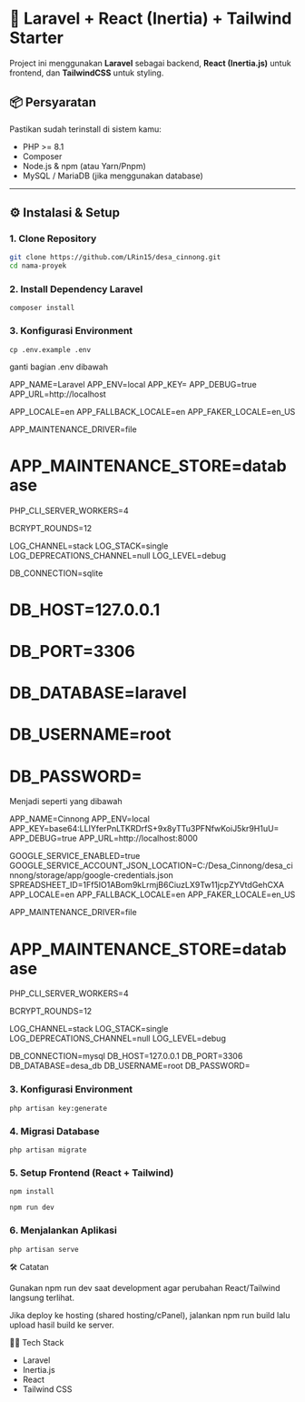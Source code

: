 # 🚀 Laravel + React (Inertia) + Tailwind Starter

Project ini menggunakan **Laravel** sebagai backend, **React (Inertia.js)** untuk frontend, dan **TailwindCSS** untuk styling.

## 📦 Persyaratan

Pastikan sudah terinstall di sistem kamu:

- PHP >= 8.1
- Composer
- Node.js & npm (atau Yarn/Pnpm)
- MySQL / MariaDB (jika menggunakan database)

---

## ⚙️ Instalasi & Setup

### 1. Clone Repository

```bash
git clone https://github.com/LRin15/desa_cinnong.git
cd nama-proyek
```

### 2. Install Dependency Laravel

```
composer install

```

### 3. Konfigurasi Environment

```
cp .env.example .env

```

ganti bagian .env dibawah

APP_NAME=Laravel
APP_ENV=local
APP_KEY=
APP_DEBUG=true
APP_URL=http://localhost

APP_LOCALE=en
APP_FALLBACK_LOCALE=en
APP_FAKER_LOCALE=en_US

APP_MAINTENANCE_DRIVER=file

# APP_MAINTENANCE_STORE=database

PHP_CLI_SERVER_WORKERS=4

BCRYPT_ROUNDS=12

LOG_CHANNEL=stack
LOG_STACK=single
LOG_DEPRECATIONS_CHANNEL=null
LOG_LEVEL=debug

DB_CONNECTION=sqlite

# DB_HOST=127.0.0.1

# DB_PORT=3306

# DB_DATABASE=laravel

# DB_USERNAME=root

# DB_PASSWORD=

Menjadi seperti yang dibawah

APP_NAME=Cinnong
APP_ENV=local
APP_KEY=base64:LLIYferPnLTKRDrfS+9x8yTTu3PFNfwKoiJ5kr9H1uU=
APP_DEBUG=true
APP_URL=http://localhost:8000

GOOGLE_SERVICE_ENABLED=true
GOOGLE_SERVICE_ACCOUNT_JSON_LOCATION=C:/Desa_Cinnong/desa_cinnong/storage/app/google-credentials.json
SPREADSHEET_ID=1Ff5IO1ABom9kLrmjB6CiuzLX9Tw11jcpZYVtdGehCXA
APP_LOCALE=en
APP_FALLBACK_LOCALE=en
APP_FAKER_LOCALE=en_US

APP_MAINTENANCE_DRIVER=file

# APP_MAINTENANCE_STORE=database

PHP_CLI_SERVER_WORKERS=4

BCRYPT_ROUNDS=12

LOG_CHANNEL=stack
LOG_STACK=single
LOG_DEPRECATIONS_CHANNEL=null
LOG_LEVEL=debug

DB_CONNECTION=mysql
DB_HOST=127.0.0.1
DB_PORT=3306
DB_DATABASE=desa_db
DB_USERNAME=root
DB_PASSWORD=

### 3. Konfigurasi Environment

```
php artisan key:generate

```

### 4. Migrasi Database

```
php artisan migrate

```

### 5. Setup Frontend (React + Tailwind)

```
npm install

npm run dev

```

### 6. Menjalankan Aplikasi

```
php artisan serve

```

🛠️ Catatan

Gunakan npm run dev saat development agar perubahan React/Tailwind langsung terlihat.

Jika deploy ke hosting (shared hosting/cPanel), jalankan npm run build lalu upload hasil build ke server.

👨‍💻 Tech Stack

- Laravel
- Inertia.js
- React
- Tailwind CSS
